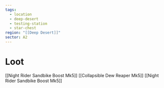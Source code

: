 ```yaml
---
tags:
  - location
  - deep-desert
  - testing-station
  - star-chest
region: "[[Deep Desert]]"
sector: A2
---
```

# Loot
[[Night Rider Sandbike Boost Mk5]]
[[Collapsible Dew Reaper Mk5]]
[[Night Rider Sandbike Boost Mk5]]
